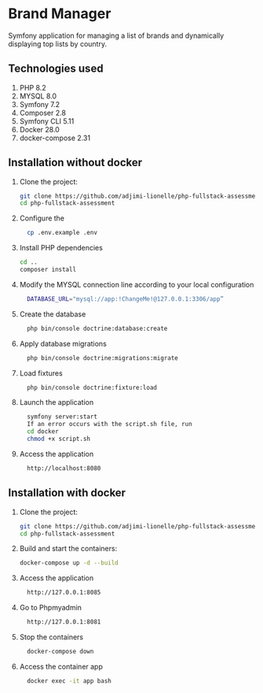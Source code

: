 
# Brand Manager

 Symfony application for managing a list of brands and dynamically displaying top lists by country.

 ## Technologies used 
 1. PHP 8.2
 2. MYSQL 8.0
 3. Symfony 7.2
 4. Composer 2.8
 5. Symfony CLI 5.11
 6. Docker 28.0
 7. docker-compose 2.31

 ## Installation without docker 

1. Clone the project:
   ```bash
   git clone https://github.com/adjimi-lionelle/php-fullstack-assessment.git
   cd php-fullstack-assessment
   ```
2. Configure the
    ```bash
      cp .env.example .env
    ```
3. Install PHP dependencies
    ```bash
    cd ..
    composer install
     ```   
4. Modify the MYSQL connection line according to your local configuration
    ```bash
      DATABASE_URL="mysql://app:!ChangeMe!@127.0.0.1:3306/app”
    ```      
5. Create the database
   ```bash
     php bin/console doctrine:database:create
   ```
6. Apply database migrations
    ```bash
      php bin/console doctrine:migrations:migrate
    ```
7. Load fixtures
    ```bash
      php bin/console doctrine:fixture:load
    ```    
8. Launch the application
    ```bash
      symfony server:start
      If an error occurs with the script.sh file, run
      cd docker
      chmod +x script.sh
    ```   
9. Access the application
    ```bash
      http://localhost:8080
    ```  

## Installation with docker    

1. Clone the project:
   ```bash
   git clone https://github.com/adjimi-lionelle/php-fullstack-assessment.git
   cd php-fullstack-assessment
   ```
2. Build and start the containers:
   ```bash
   docker-compose up -d --build
   ```
3. Access the application
    ```bash
      http://127.0.0.1:8085
    ```
4. Go to Phpmyadmin
    ```bash
      http://127.0.0.1:8081
    ```    
5. Stop the containers
    ```bash 
      docker-compose down
    ```
5. Access the container app
    ```bash 
      docker exec -it app bash
    ```    